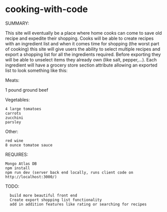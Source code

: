 # cooking-with-code

SUMMARY:

This site will eventually be a place where home cooks can come to save old recipe and expedite their shopping. Cooks will be able to create recipes with an ingredient list and when it comes time for shopping (the worst part of cooking) this site will give users the ability to select multiple recipes and export a shopping list for all the ingredients required. Before exporting they will be able to unselect items they already own (like salt, pepper,...). Each ingredient will have a grocery store section attribute allowing an exported list to look something like this:

Meats:

1 pound ground beef

Vegetables:

    4 large tomatoes
    carrots
    zucchini
    parsley

Other:

    red wine
    8 ounce tomatoe sauce

REQUIRES:

    Mongo Atlas DB
    npm install
    npm run dev (server back end locally, runs client code on http://localhost:3000/)

TODO:

      build more beautiful front end
      Create export shopping list functionality
      add in addition features like rating or searching for recipes
